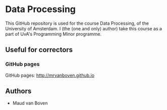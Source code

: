# Data Processing

This GitHub repository is used for the course Data Processing, of the University of Amsterdam. I (the (one and only) author) take this course as a part of UvA's Programming Minor programme.

## Useful for correctors

### GitHub pages
GitHub pages: http://mrvanboven.github.io

## Authors

* Maud van Boven

